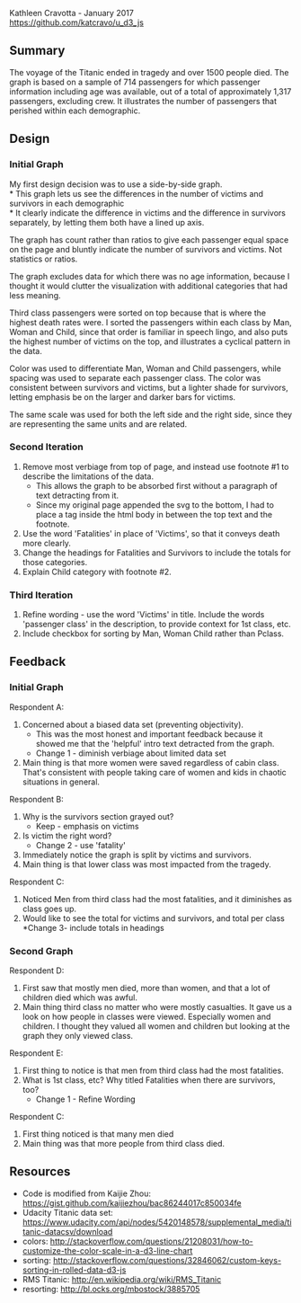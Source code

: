Kathleen Cravotta - January 2017  
https://github.com/katcravo/u_d3_js

## Summary 
The voyage of the Titanic ended in tragedy and over 1500 people died. The graph is based on a sample of 714 passengers for which passenger information including
age was available, out of a total of approximately 1,317 passengers, excluding crew. It illustrates the number of passengers that perished within each demographic.

## Design

### Initial Graph
My first design decision was to use a side-by-side graph.  
    * This graph lets us see the differences in the number of victims and survivors in each demographic  
    * It clearly indicate the difference in victims and the difference in survivors separately, by letting them both have a lined up axis.
	
The graph has count rather than ratios to give each passenger equal space on the page and bluntly indicate the number of survivors and victims.  Not statistics or ratios.

The graph excludes data for which there was no age information, because I thought it would clutter the visualization with additional categories that had less meaning.

Third class passengers were sorted on top because that is where the highest death rates were.  I sorted the passengers within each class by Man, Woman and Child, since that order is familiar in speech lingo, and also puts the highest number of victims on the top, and illustrates a cyclical pattern in the data.  

Color was used to differentiate Man, Woman and Child passengers, while spacing was used to separate each passenger class.  The color was consistent between survivors and victims, but a lighter shade for survivors, letting emphasis be on the larger and darker bars for victims.

The same scale was used for both the left side and the right side, since they are representing the same units and are related.


### Second Iteration
1. Remove most verbiage from top of page, and instead use footnote #1 to describe the limitations of the data.  
    * This allows the graph to be absorbed first without a paragraph of text detracting from it.  
    * Since my original page appended the svg to the bottom, I had to place a tag inside the html body in between the top text and the footnote.
2. Use the word 'Fatalities' in place of 'Victims', so that it conveys death more clearly.
3. Change the headings for Fatalities and Survivors to include the totals for those categories.
4. Explain Child category with footnote #2.


### Third Iteration
1. Refine wording - use the word 'Victims' in title.  Include the words 'passenger class' in the description, to provide context for 1st class, etc.
2. Include checkbox for sorting by Man, Woman Child rather than Pclass.


## Feedback
### Initial Graph

Respondent A:  
1. Concerned about a biased data set (preventing objectivity).  
    * This was the most honest and important feedback because it showed me that the 'helpful' intro text detracted from the graph.  
    * Change 1 - diminish verbiage about limited data set  
2. Main thing is that more women were saved regardless of cabin class. That's consistent with people taking care of women and kids in chaotic situations in general.  

Respondent B:  
1. Why is the survivors section grayed out?  
    * Keep - emphasis on victims  
2. Is victim the right word?  
    * Change 2 - use 'fatality'  
3. Immediately notice the graph is split by victims and survivors.  
4. Main thing is that lower class was most impacted from the tragedy.  

Respondent C:  
1. Noticed Men from third class had the most fatalities, and it diminishes as class goes up.  
2. Would like to see the total for victims and survivors, and total per class  
    *Change 3- include totals in headings  

### Second Graph

Respondent D:  
1. First saw that mostly men died, more than women, and that a lot of children died which was awful.  
2. Main thing third class no matter who were mostly casualties.  It gave us a look on how people in classes were viewed.  Especially women and children.  I thought they valued all women and children but looking at the graph they only viewed class.  

Respondent E:  
1. First thing to notice is that men from third class had the most fatalities.  
2. What is 1st class, etc?  Why titled Fatalities when there are survivors, too?  
    * Change 1 - Refine Wording  
   
Respondent C:  
1. First thing noticed is that many men died  
2. Main thing was that more people from third class died.  


## Resources 
* Code is modified from Kaijie Zhou: https://gist.github.com/kaijiezhou/bac86244017c850034fe
* Udacity Titanic data set: https://www.udacity.com/api/nodes/5420148578/supplemental_media/titanic-datacsv/download
* colors: http://stackoverflow.com/questions/21208031/how-to-customize-the-color-scale-in-a-d3-line-chart
* sorting: http://stackoverflow.com/questions/32846062/custom-keys-sorting-in-rolled-data-d3-js
* RMS Titanic: http://en.wikipedia.org/wiki/RMS_Titanic
* resorting: http://bl.ocks.org/mbostock/3885705